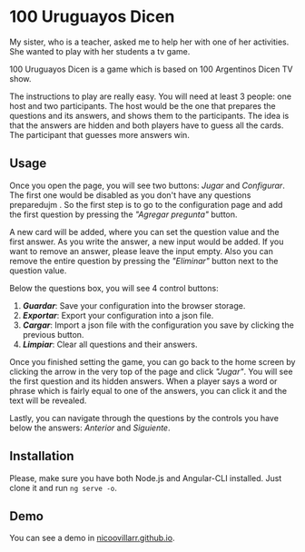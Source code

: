 # 100 Uruguayos Dicen

My sister, who is a teacher, asked me to help her with one of her activities. She wanted to play with her students a tv game.

100 Uruguayos Dicen is a game which is based on 100 Argentinos Dicen TV show.

The instructions to play are really easy. You will need at least 3 people: one host and two participants. The host would be the one that prepares the questions and its answers, and shows them to the participants. The idea is that the answers are hidden and both players have to guess all the cards. The participant that guesses more answers win.

## Usage

Once you open the page, you will see two buttons: _Jugar_ and _Configurar_. The first one would be disabled as you don't have any questions preparedujm . So the first step is to go to the configuration page and add the first question by pressing the _"Agregar pregunta"_ button.

A new card will be added, where you can set the question value and the first answer. As you write the answer, a new input would be added. If you want to remove an answer, please leave the input empty. Also you can remove the entire question by pressing the _"Eliminar"_ button next to the question value.

Below the questions box, you will see 4 control buttons:
1. **_Guardar_**: Save your configuration into the browser storage.
2. **_Exportar_**: Export your configuration into a json file.
3. **_Cargar_**: Import a json file with the configuration you save by clicking the previous button.
4. **_Limpiar_**: Clear all questions and their answers.

Once you finished setting the game, you can go back to the home screen by clicking the arrow in the very top of the page and click _"Jugar"_. You will see the first question and its hidden answers. When a player says a word or phrase which is fairly equal to one of the answers, you can click it and the text will be revealed.

Lastly, you can navigate through the questions by the controls you have below the answers: _Anterior_ and _Siguiente_.

## Installation

Please, make sure you have both Node.js and Angular-CLI installed.
Just clone it and run ```ng serve -o```.

## Demo

You can see a demo in [nicoovillarr.github.io](https://nicoovillarr.github.io).
